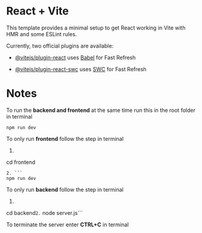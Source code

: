 
# React + Vite

  

This template provides a minimal setup to get React working in Vite with HMR and some ESLint rules.

  

Currently, two official plugins are available:

  

- [@vitejs/plugin-react](https://github.com/vitejs/vite-plugin-react/blob/main/packages/plugin-react/README.md) uses [Babel](https://babeljs.io/) for Fast Refresh

- [@vitejs/plugin-react-swc](https://github.com/vitejs/vite-plugin-react-swc) uses [SWC](https://swc.rs/) for Fast Refresh

  

# Notes

To run the **backend and frontend** at the same time run this in the root folder in terminal
```
npm run dev
```

To only run **frontend** follow the step in terminal

 1. ```
 cd frontend
 ```
 2. ```
 npm run dev
 ```
 
To only run **backend** follow the step in terminal

1. ```
cd backend```
2. ```
node server.js``` 
 
To terminate the server enter **CTRL+C** in terminal

 

 
  
